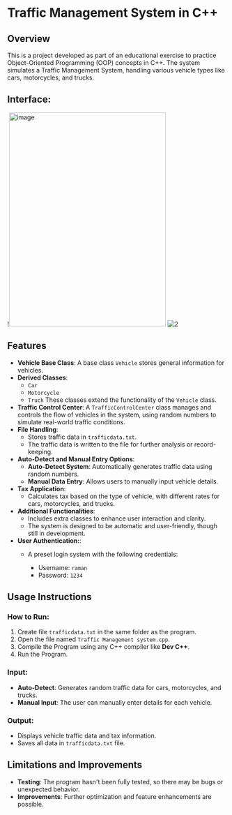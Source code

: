 # Traffic Management System in C++
## Overview
This is a project developed as part of an educational exercise to practice Object-Oriented Programming (OOP) concepts in C++. The system simulates a Traffic Management System, handling various vehicle types like cars, motorcycles, and trucks.




## Interface:
!<img width="360" height="490" alt="image" src="https://github.com/user-attachments/assets/9aacf40a-075f-42d3-ba9f-9aebf9ef9a68" />
![2](https://github.com/user-attachments/assets/8527b1ff-5276-408e-b3a6-ca883ed8ac32)


## Features

- **Vehicle Base Class**: A base class `Vehicle` stores general information for vehicles.
- **Derived Classes**:
  - `Car`
  - `Motorcycle`
  - `Truck`
  These classes extend the functionality of the `Vehicle` class.
- **Traffic Control Center**: A `TrafficControlCenter` class manages and controls the flow of vehicles in the system, using random numbers to simulate real-world traffic conditions.
- **File Handling**:
  - Stores traffic data in `trafficdata.txt`.
  - The traffic data is written to the file for further analysis or record-keeping.
- **Auto-Detect and Manual Entry Options**:
  - **Auto-Detect System**: Automatically generates traffic data using random numbers.
  - **Manual Data Entry**: Allows users to manually input vehicle details.
- **Tax Application**:
  - Calculates tax based on the type of vehicle, with different rates for cars, motorcycles, and trucks.
- **Additional Functionalities**:
  - Includes extra classes to enhance user interaction and clarity.
  - The system is designed to be automatic and user-friendly, though still in development.
- **User Authentication:**:
  - A preset login system with the following credentials:
    
    - Username: `raman`
    - Password: `1234`

## Usage Instructions

### How to Run:
1. Create file `trafficdata.txt` in the same folder as the program.
2. Open the file named `Traffic Management system.cpp`.
3. Compile the Program using any C++ compiler like **Dev C++**.
4. Run the Program.

### Input:
- **Auto-Detect**: Generates random traffic data for cars, motorcycles, and trucks.
- **Manual Input**: The user can manually enter details for each vehicle.

### Output:
- Displays vehicle traffic data and tax information.
- Saves all data in `trafficdata.txt` file.



## Limitations and Improvements
- **Testing**: The program hasn't been fully tested, so there may be bugs or unexpected behavior.
- **Improvements**: Further optimization and feature enhancements are possible.



